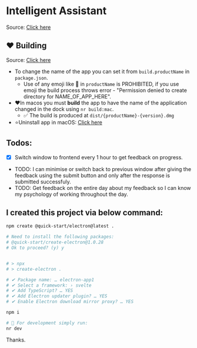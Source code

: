 # Intelligent Assistant

Source: [Click here](https://electron-vite.org/guide/#scaffolding-your-first-electron-vite-project)

## ❤️ Building

Source: [Click here](https://chatgpt.com/c/68b57bdf-72ec-832c-bcdc-dade5506f7b4)

- To change the name of the app you can set it from `build.productName` in `package.json`.
  - Use of any emoji like 🚀 in `productName` is PROHIBITED, if you use emoji the build process throws error - "Permission denied to create directory for NAME_OF_APP_HERE".
- ❤️In macos you must **build** the app to have the name of the application changed in the dock using `nr build:mac`.
  - ✅ The build is produced at `dist/{productName}-{version}.dmg`
- ⭐️Uninstall app in macOS: [Click here](https://docs.google.com/document/d/1d4Tq28JC17lFqkoz3lqodACnOlCihFj-MnzNb2Vcqd8/edit?tab=t.0#heading=h.6227jtpwqhic)

## **Todos:**

- [x] Switch window to frontend every 1 hour to get feedback on progress.
- TODO: I can minimise or switch back to previous window after giving the feedback using the submit button and only after the response is submitted successfuly.
- TODO: Get feedback on the entire day about my feedback so I can know my psychology of working throughout the day.

## I created this project via below command:

```bash
npm create @quick-start/electron@latest .

# Need to install the following packages:
# @quick-start/create-electron@1.0.28
# Ok to proceed? (y) y


# > npx
# > create-electron .

# ✔ Package name: … electron-app1
# ✔ Select a framework: › svelte
# ✔ Add TypeScript? … YES
# ✔ Add Electron updater plugin? … YES
# ✔ Enable Electron download mirror proxy? … YES

npm i

# 🚀 For development simply run:
nr dev
```

Thanks.

